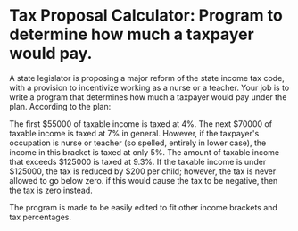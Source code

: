 # Tax Proposal Calculator: Program to determine how much a taxpayer would pay.

A state legislator is proposing a major reform of the state income tax code, with a provision to incentivize working as a nurse or a teacher. Your job is to write a program that determines how much a taxpayer would pay under the plan.
According to the plan:

The first $55000 of taxable income is taxed at 4%.
The next $70000 of taxable income is taxed at 7% in general. However, if the taxpayer's occupation is nurse or teacher (so spelled, entirely in lower case), the income in this bracket is taxed at only 5%.
The amount of taxable income that exceeds $125000 is taxed at 9.3%.
If the taxable income is under $125000, the tax is reduced by $200 per child; however, the tax is never allowed to go below zero. if this would cause the tax to be negative, then the tax is zero instead.

The program is made to be easily edited to fit other income brackets and tax percentages.
